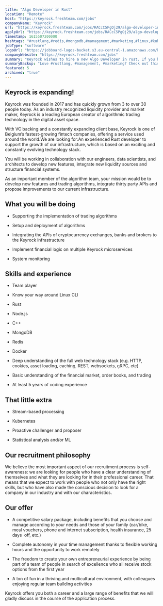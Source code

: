 ```yaml
---
title: "Algo Developer in Rust"
location: "Remote"
host: "https://keyrock.freshteam.com/jobs"
companyName: "Keyrock"
url: "https://keyrock.freshteam.com/jobs/RACcC5PgOj29/algo-developer-in-rust-remote-possible"
applyUrl: "https://keyrock.freshteam.com/jobs/RACcC5PgOj29/algo-developer-in-rust-remote-possible#applicant-form"
timestamp: 1615507200000
hashtags: "#rustlang,#redis,#mongodb,#management,#marketing,#linux,#kubernetes,#docker,#finance,#analysis"
jobType: "software"
logoUrl: "https://jobboard-logos-bucket.s3.eu-central-1.amazonaws.com/keyrock"
companyWebsite: "https://keyrock.freshteam.com/jobs"
summary: "Keyrock wishes to hire a new Algo Developer in rust. If you have 5 years of coding experience, consider applying."
summaryBackup: "Love #rustlang, #management, #marketing? Check out this job post!"
featured: 5
archived: "true"
---
```


## Keyrock is expanding!

Keyrock was founded in 2017 and has quickly grown from 3 to over 30 people today. As an industry recognized liquidity provider and market maker, Keyrock is a leading European creator of algorithmic trading technology in the digital asset space.

With VC backing and a constantly expanding client base, Keyrock is one of Belgium’s fastest-growing fintech companies, offering a service used around the world.We are looking for:An experienced Rust developer to support the growth of our infrastructure, which is based on an exciting and constantly evolving technology stack.

You will be working in collaboration with our engineers, data scientists, and architects to develop new features, integrate new liquidity sources and structure financial systems.

As an important member of the algorithm team, your mission would be to develop new features and trading algorithms, integrate thirty party APIs and propose improvements to our current infrastructure.

## What you will be doing

*   Supporting the implementation of trading algorithms
    
*   Setup and deployment of algorithms
    
*   Integrating the APIs of cryptocurrency exchanges, banks and brokers to the Keyrock infrastructure
    
*   Implement financial logic on multiple Keyrock microservices
    
*   System monitoring
    

## Skills and experience

*   Team player
    
*   Know your way around Linux CLI
    
*   Rust
    
*   Node.js
    
*   C++
    
*   MongoDB
    
*   Redis
    
*   Docker
    
*   Deep understanding of the full web technology stack (e.g. HTTP, cookies, asset loading, caching, REST, websockets, gRPC, etc)  
    
*   Basic understanding of the financial market, order books, and trading
    
*   At least 5 years of coding experience
    

## That little extra

*   Stream-based processing
    
*   Kubernetes
    
*   Proactive challenger and proposer
    
*   Statistical analysis and/or ML
    

## Our recruitment philosophy

We believe the most important aspect of our recruitment process is self-awareness: we are looking for people who have a clear understanding of themselves and what they are looking for in their professional career. That means that we expect to work with people who not only have the right skills, but who have also made the conscious decision to look for a company in our industry and with our characteristics.

## Our offer

*   A competitive salary package, including benefits that you choose and manage according to your needs and those of your family (car/bike, meal vouchers, phone and internet subscription, health insurance, 25 days  off, etc.) 
    
*   Complete autonomy in your time management thanks to flexible working hours and the opportunity to work remotely 
    
*   The freedom to create your own entrepreneurial experience by being part of a team of people in search of excellence who all receive stock options from the first year
    
*   A ton of fun in a thriving and multicultural environment, with colleagues enjoying regular team building activities 
    

Keyrock offers you both a career and a large range of benefits that we will gladly discuss in the course of the application process.
